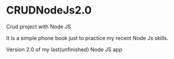 # CRUDNodeJs2.0
Crud project with Node JS

It is a simple phone book just to practice my recent Node Js skills.


Version 2.0 of my last(unfinished) Node JS app
